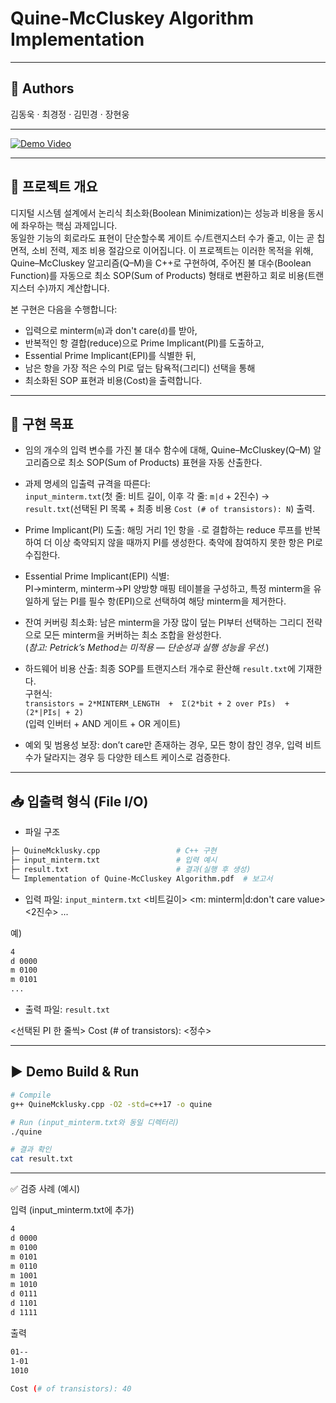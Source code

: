 # Quine-McCluskey Algorithm Implementation  
---
## 👥 Authors

김동욱 · 최경정 · 김민경 · 장현웅

---
[![Demo Video](https://img.youtube.com/vi/jBF4zhkyvls/0.jpg)](https://youtu.be/jBF4zhkyvls)  

---

## 🔎 프로젝트 개요
디지털 시스템 설계에서 논리식 최소화(Boolean Minimization)는 성능과 비용을 동시에 좌우하는 핵심 과제입니다.  
동일한 기능의 회로라도 표현이 단순할수록 게이트 수/트랜지스터 수가 줄고, 이는 곧 칩 면적, 소비 전력, 제조 비용 절감으로 이어집니다. 
이 프로젝트는 이러한 목적을 위해, Quine–McCluskey 알고리즘(Q–M)을 C++로 구현하여, 
주어진 불 대수(Boolean Function)를 자동으로 최소 SOP(Sum of Products) 형태로 변환하고 회로 비용(트랜지스터 수)까지 계산합니다.

본 구현은 다음을 수행합니다:
- 입력으로 minterm(`m`)과 don't care(`d`)를 받아,  
- 반복적인 항 결합(reduce)으로 Prime Implicant(PI)를 도출하고,  
- Essential Prime Implicant(EPI)를 식별한 뒤,  
- 남은 항을 가장 적은 수의 PI로 덮는 탐욕적(그리디) 선택을 통해  
- 최소화된 SOP 표현과 비용(Cost)을 출력합니다.

---
## 🎯 구현 목표

- 임의 개수의 입력 변수를 가진 불 대수 함수에 대해, Quine–McCluskey(Q–M) 알고리즘으로
  최소 SOP(Sum of Products) 표현을 자동 산출한다.

- 과제 명세의 입출력 규격을 따른다:  
  `input_minterm.txt`(첫 줄: 비트 길이, 이후 각 줄: `m|d` + 2진수) →  
  `result.txt`(선택된 PI 목록 + 최종 비용 `Cost (# of transistors): N`) 출력.

- Prime Implicant(PI) 도출: 해밍 거리 1인 항을 `-`로 결합하는 reduce 루프를 반복하여
  더 이상 축약되지 않을 때까지 PI를 생성한다. 축약에 참여하지 못한 항은 PI로 수집한다.

- Essential Prime Implicant(EPI) 식별:  
  PI→minterm, minterm→PI 양방향 매핑 테이블을 구성하고, 특정 minterm을 유일하게 덮는 PI를
  필수 항(EPI)으로 선택하여 해당 minterm을 제거한다.

- 잔여 커버링 최소화: 남은 minterm을 가장 많이 덮는 PI부터 선택하는 그리디 전략으로
  모든 minterm을 커버하는 최소 조합을 완성한다.  
  (*참고: Petrick’s Method는 미적용 — 단순성과 실행 성능을 우선.*)

- 하드웨어 비용 산출: 최종 SOP를 트랜지스터 개수로 환산해 `result.txt`에 기재한다.  
  구현식:  
  `transistors = 2*MINTERM_LENGTH  +  Σ(2*bit + 2 over PIs)  +  (2*|PIs| + 2)`  
  (입력 인버터 + AND 게이트 + OR 게이트)

- 예외 및 범용성 보장: don’t care만 존재하는 경우, 모든 항이 참인 경우, 입력 비트 수가 달라지는 경우 등
  다양한 테스트 케이스로 검증한다.

---
## 📥 입출력 형식 (File I/O)

- 파일 구조
```bash
├─ QuineMcklusky.cpp                 # C++ 구현
├─ input_minterm.txt                 # 입력 예시
├─ result.txt                        # 결과(실행 후 생성)
└─ Implementation of Quine-McCluskey Algorithm.pdf  # 보고서
```

- 입력 파일: `input_minterm.txt`
<비트길이>
<m: minterm|d:don't care value> <2진수>
...

예)
```bash
4
d 0000
m 0100
m 0101
...
```

- 출력 파일: `result.txt`

<선택된 PI 한 줄씩>
Cost (# of transistors): <정수>

---
## ▶️ Demo Build & Run

```bash
# Compile
g++ QuineMcklusky.cpp -O2 -std=c++17 -o quine

# Run (input_minterm.txt와 동일 디렉터리)
./quine

# 결과 확인
cat result.txt
```

---
✅ 검증 사례 (예시)

입력 (input_minterm.txt에 추가)
```bash
4
d 0000
m 0100
m 0101
m 0110
m 1001
m 1010
d 0111
d 1101
d 1111
```

출력

```bash
01--
1-01
1010

Cost (# of transistors): 40
```


